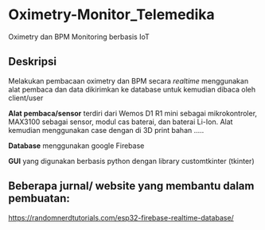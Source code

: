 # Oximetry-Monitor_Telemedika

Oximetry dan BPM Monitoring berbasis IoT

## Deskripsi
Melakukan pembacaan oximetry dan BPM secara _realtime_ menggunakan alat pembaca dan data dikirimkan ke database untuk kemudian dibaca oleh client/user

**Alat pembaca/sensor** terdiri dari Wemos D1 R1 mini sebagai mikrokontroler, MAX3100 sebagai sensor, modul cas baterai, dan baterai Li-Ion. Alat kemudian menggunakan case dengan di 3D print bahan .....

**Database** menggunakan google Firebase

**GUI** yang digunakan berbasis python dengan library customtkinter (tkinter)

## Beberapa jurnal/ website yang membantu dalam pembuatan:

https://randomnerdtutorials.com/esp32-firebase-realtime-database/
